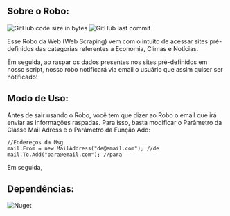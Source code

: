 ## Sobre o Robo:

![GitHub code size in bytes](https://img.shields.io/github/languages/code-size/ViniciusBarnabe2019/RoboDaWeb?label=Tamanho%20do%20Repositorio)
![GitHub last commit](https://img.shields.io/github/last-commit/ViniciusBarnabe2019/RoboDaWeb?label=%C3%9Altimo%20Commit%20)

Esse Robo da Web (Web Scraping) vem com o intuito de acessar sites pré-definidos das categorias referentes a Economia, Climas e Notícias.

Em seguida, ao raspar os dados presentes nos sites pré-definidos em nosso script, nosso robo notificará via email o usuário que assim quiser ser notificado!

## Modo de Uso:

Antes de sair usando o Robo, você tem que dizer ao Robo o email que irá enviar as informações raspadas.
Para isso, basta modificar o Parâmetro da Classe Mail Adress e o Parâmetro da Função Add:

```
//Endereços da Msg
mail.From = new MailAddress("de@email.com"); //de
mail.To.Add("para@email.com"); //para
```

Em seguida, 

## Dependências:
![Nuget](https://img.shields.io/nuget/dt/HtmlAgilityPack?label=HtmlAgilityyPack)
